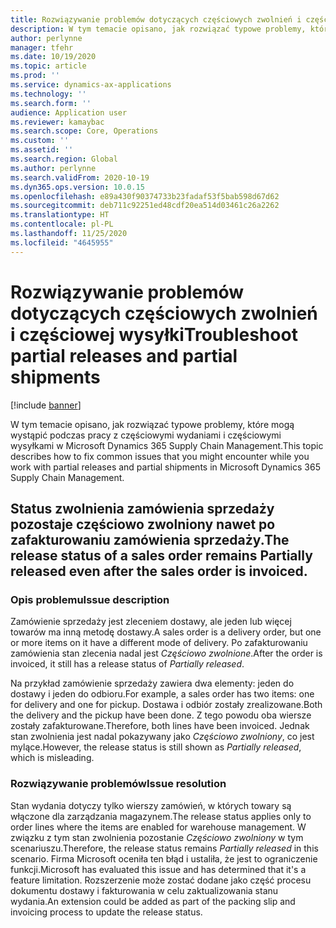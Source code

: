 ```yaml
---
title: Rozwiązywanie problemów dotyczących częściowych zwolnień i częściowej wysyłki
description: W tym temacie opisano, jak rozwiązać typowe problemy, które mogą wystąpić podczas pracy z częściowymi wydaniami i częściowymi wysyłkami w Microsoft Dynamics 365 Supply Chain Management.
author: perlynne
manager: tfehr
ms.date: 10/19/2020
ms.topic: article
ms.prod: ''
ms.service: dynamics-ax-applications
ms.technology: ''
ms.search.form: ''
audience: Application user
ms.reviewer: kamaybac
ms.search.scope: Core, Operations
ms.custom: ''
ms.assetid: ''
ms.search.region: Global
ms.author: perlynne
ms.search.validFrom: 2020-10-19
ms.dyn365.ops.version: 10.0.15
ms.openlocfilehash: e89a430f90374733b23fadaf53f5bab598d67d62
ms.sourcegitcommit: deb711c92251ed48cdf20ea514d03461c26a2262
ms.translationtype: HT
ms.contentlocale: pl-PL
ms.lasthandoff: 11/25/2020
ms.locfileid: "4645955"
---
```

# <a name="troubleshoot-partial-releases-and-partial-shipments"></a><span data-ttu-id="aee40-103">Rozwiązywanie problemów dotyczących częściowych zwolnień i częściowej wysyłki</span><span class="sxs-lookup"><span data-stu-id="aee40-103">Troubleshoot partial releases and partial shipments</span></span>

[!include [banner](../includes/banner.md)]

<span data-ttu-id="aee40-104">W tym temacie opisano, jak rozwiązać typowe problemy, które mogą wystąpić podczas pracy z częściowymi wydaniami i częściowymi wysyłkami w Microsoft Dynamics 365 Supply Chain Management.</span><span class="sxs-lookup"><span data-stu-id="aee40-104">This topic describes how to fix common issues that you might encounter while you work with partial releases and partial shipments in Microsoft Dynamics 365 Supply Chain Management.</span></span>

## <a name="the-release-status-of-a-sales-order-remains-partially-released-even-after-the-sales-order-is-invoiced"></a><span data-ttu-id="aee40-105">Status zwolnienia zamówienia sprzedaży pozostaje częściowo zwolniony nawet po zafakturowaniu zamówienia sprzedaży.</span><span class="sxs-lookup"><span data-stu-id="aee40-105">The release status of a sales order remains Partially released even after the sales order is invoiced.</span></span>

### <a name="issue-description"></a><span data-ttu-id="aee40-106">Opis problemu</span><span class="sxs-lookup"><span data-stu-id="aee40-106">Issue description</span></span>

<span data-ttu-id="aee40-107">Zamówienie sprzedaży jest zleceniem dostawy, ale jeden lub więcej towarów ma inną metodę dostawy.</span><span class="sxs-lookup"><span data-stu-id="aee40-107">A sales order is a delivery order, but one or more items on it have a different mode of delivery.</span></span> <span data-ttu-id="aee40-108">Po zafakturowaniu zamówienia stan zlecenia nadal jest *Częściowo zwolnione*.</span><span class="sxs-lookup"><span data-stu-id="aee40-108">After the order is invoiced, it still has a release status of *Partially released*.</span></span>

<span data-ttu-id="aee40-109">Na przykład zamówienie sprzedaży zawiera dwa elementy: jeden do dostawy i jeden do odbioru.</span><span class="sxs-lookup"><span data-stu-id="aee40-109">For example, a sales order has two items: one for delivery and one for pickup.</span></span> <span data-ttu-id="aee40-110">Dostawa i odbiór zostały zrealizowane.</span><span class="sxs-lookup"><span data-stu-id="aee40-110">Both the delivery and the pickup have been done.</span></span> <span data-ttu-id="aee40-111">Z tego powodu oba wiersze zostały zafakturowane.</span><span class="sxs-lookup"><span data-stu-id="aee40-111">Therefore, both lines have been invoiced.</span></span> <span data-ttu-id="aee40-112">Jednak stan zwolnienia jest nadal pokazywany jako *Częściowo zwolniony*, co jest mylące.</span><span class="sxs-lookup"><span data-stu-id="aee40-112">However, the release status is still shown as *Partially released*, which is misleading.</span></span>

### <a name="issue-resolution"></a><span data-ttu-id="aee40-113">Rozwiązywanie problemów</span><span class="sxs-lookup"><span data-stu-id="aee40-113">Issue resolution</span></span>

<span data-ttu-id="aee40-114">Stan wydania dotyczy tylko wierszy zamówień, w których towary są włączone dla zarządzania magazynem.</span><span class="sxs-lookup"><span data-stu-id="aee40-114">The release status applies only to order lines where the items are enabled for warehouse management.</span></span> <span data-ttu-id="aee40-115">W związku z tym stan zwolnienia pozostanie *Częściowo zwolniony* w tym scenariuszu.</span><span class="sxs-lookup"><span data-stu-id="aee40-115">Therefore, the release status remains *Partially released* in this scenario.</span></span> <span data-ttu-id="aee40-116">Firma Microsoft oceniła ten błąd i ustaliła, że jest to ograniczenie funkcji.</span><span class="sxs-lookup"><span data-stu-id="aee40-116">Microsoft has evaluated this issue and has determined that it's a feature limitation.</span></span> <span data-ttu-id="aee40-117">Rozszerzenie może zostać dodane jako część procesu dokumentu dostawy i fakturowania w celu zaktualizowania stanu wydania.</span><span class="sxs-lookup"><span data-stu-id="aee40-117">An extension could be added as part of the packing slip and invoicing process to update the release status.</span></span>
